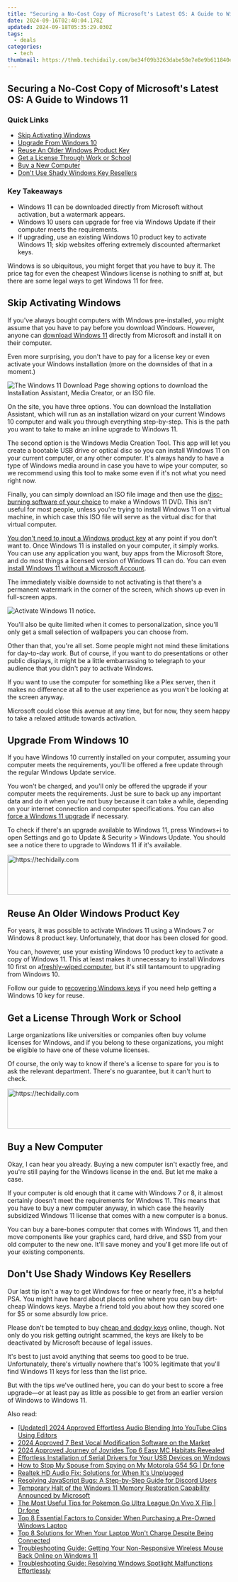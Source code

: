 ```yaml
---
title: "Securing a No-Cost Copy of Microsoft's Latest OS: A Guide to Windows 11"
date: 2024-09-16T02:40:04.178Z
updated: 2024-09-18T05:35:29.030Z
tags:
  - deals
categories:
  - tech
thumbnail: https://thmb.techidaily.com/be34f09b3263dabe58e7e8e9b611840eed5d78451bd041646a395d4031103684.jpg
---
```


## Securing a No-Cost Copy of Microsoft's Latest OS: A Guide to Windows 11

### Quick Links

* [Skip Activating Windows](https://tech-hub.techidaily.com/how-effective-is-chatgpt-in-regulating-and-controlling-your-residential-iot/)
* [Upgrade From Windows 10](https://fox-helps.techidaily.com/2024-approved-the-mvps-of-frugal-filmmaking-tech/)
* [Reuse An Older Windows Product Key](https://win-amazing.techidaily.com/keep-your-pointing-devices-current-hid-compliant-mouse-driver-update-tips/)
* [Get a License Through Work or School](https://review-topics.techidaily.com/in-2024-complete-tutorial-to-use-vpna-to-fake-gps-location-on-vivo-y02t-drfone-by-drfone-virtual-android/)
* [Buy a New Computer](https://phone-solutions.techidaily.com/complete-guide-for-recovering-music-files-on-realme-gt-neo-5-se-by-fonelab-android-recover-music/)
* [Don't Use Shady Windows Key Resellers](https://review-topics.techidaily.com/in-2024-dose-life360-notify-me-when-someone-checks-my-location-on-itel-p40plus-drfone-by-drfone-virtual-android/)

### Key Takeaways

* Windows 11 can be downloaded directly from Microsoft without activation, but a watermark appears.
* Windows 10 users can upgrade for free via Windows Update if their computer meets the requirements.
* If upgrading, use an existing Windows 10 product key to activate Windows 11; skip websites offering extremely discounted aftermarket keys.

 Windows is so ubiquitous, you might forget that you have to buy it. The price tag for even the cheapest Windows license is nothing to sniff at, but there are some legal ways to get Windows 11 for free.

##  Skip Activating Windows

 If you've always bought computers with Windows pre-installed, you might assume that you have to pay before you download Windows. However, anyone can [download Windows 11](https://www.microsoft.com/software-download/windows11) directly from Microsoft and install it on their computer.

 Even more surprising, you don't have to pay for a license key or even activate your Windows installation (more on the downsides of that in a moment.)

![The Windows 11 Download Page showing options to download the Installation Assistant, Media Creator, or an ISO file.](https://static1.howtogeekimages.com/wordpress/wp-content/uploads/2024/01/screenshot-2024-01-25-at-17-34-08.png) 

 On the site, you have three options. You can download the Installation Assistant, which will run as an installation wizard on your current Windows 10 computer and walk you through everything step-by-step. This is the path you want to take to make an inline upgrade to Windows 11.

 The second option is the Windows Media Creation Tool. This app will let you create a bootable USB drive or optical disc so you can install Windows 11 on your current computer, or any other computer. It's always handy to have a type of Windows media around in case you have to wipe your computer, so we recommend using this tool to make some even if it's not what you need right now.

 Finally, you can simply download an ISO file image and then use the [disc-burning software of your choice](https://mondly-stories.techidaily.com/cerebral-advantages-of-multilingualism/) to make a Windows 11 DVD. This isn't useful for most people, unless you're trying to install Windows 11 on a virtual machine, in which case this ISO file will serve as the virtual disc for that virtual computer.

[You don't need to input a Windows product key](https://visual-screen-recording.techidaily.com/2024-approved-choose-wisely-the-ultimate-list-of-mac-gif-tools/) at any point if you don't want to. Once Windows 11 is installed on your computer, it simply works. You can use any application you want, buy apps from the Microsoft Store, and do most things a licensed version of Windows 11 can do. You can even [install Windows 11 without a Microsoft Account](https://fox-friendly.techidaily.com/updated-asus-mg28uq-elevating-your-visual-experience-to-new-heights-for-2024/).

 The immediately visible downside to not activating is that there's a permanent watermark in the corner of the screen, which shows up even in full-screen apps.

![Activate Windows 11 notice.](https://static1.howtogeekimages.com/wordpress/wp-content/uploads/2022/08/parallels_desktop_activate_windows.png) 

 You'll also be quite limited when it comes to personalization, since you'll only get a small selection of wallpapers you can choose from.

 Other than that, you're all set. Some people might not mind these limitations for day-to-day work. But of course, if you want to do presentations or other public displays, it might be a little embarrassing to telegraph to your audience that you didn't pay to activate Windows.

 If you want to use the computer for something like a Plex server, then it makes no difference at all to the user experience as you won't be looking at the screen anyway.

 Microsoft could close this avenue at any time, but for now, they seem happy to take a relaxed attitude towards activation.

##  Upgrade From Windows 10

 If you have Windows 10 currently installed on your computer, assuming your computer meets the requirements, you'll be offered a free update through the regular Windows Update service.

 You won't be charged, and you'll only be offered the upgrade if your computer meets the requirements. Just be sure to back up any important data and do it when you're not busy because it can take a while, depending on your internet connection and computer specifications. You can also [force a Windows 11 upgrade](https://common-error.techidaily.com/guide-solving-the-problem-of-dysfunctional-usb-mouse-and-keyboard-under-windows-vistawindows-7/) if necessary.

 To check if there's an upgrade available to Windows 11, press Windows+i to open Settings and go to Update & Security > Windows Update. You should see a notice there to upgrade to Windows 11 if it's available.

<!-- affiliate ads begin -->
<a href="https://aligracehair.sjv.io/c/5597632/1925473/19272" target="_top" id="1925473">
  <img src="//a.impactradius-go.com/display-ad/19272-1925473" border="0" alt="https://techidaily.com" width="728" height="90"/>
</a>
<img height="0" width="0" src="https://aligracehair.sjv.io/i/5597632/1925473/19272" style="position:absolute;visibility:hidden;" border="0" />
<!-- affiliate ads end -->

##  Reuse An Older Windows Product Key

 For years, it was possible to activate Windows 11 using a Windows 7 or Windows 8 product key. Unfortunately, that door has been closed for good.

 You can, however, use your existing Windows 10 product key to activate a copy of Windows 11\. This at least makes it unnecessary to install Windows 10 first on a[freshly-wiped computer](https://instagram-video-files.techidaily.com/new-2024-approved-celebrating-the-premier-25-ones-to-watch-on-insta/), but it's still tantamount to upgrading from Windows 10.

 Follow our guide to [recovering Windows keys](https://location-fake.techidaily.com/5-best-route-generator-apps-you-should-try-on-apple-iphone-15-pro-max-drfone-by-drfone-virtual-ios/) if you need help getting a Windows 10 key for reuse.

##  Get a License Through Work or School

 Large organizations like universities or companies often buy volume licenses for Windows, and if you belong to these organizations, you might be eligible to have one of these volume licenses.

 Of course, the only way to know if there's a license to spare for you is to ask the relevant department. There's no guarantee, but it can't hurt to check.

<!-- affiliate ads begin -->
<a href="https://appsumo.8odi.net/c/5597632/2044585/7443" target="_top" id="2044585">
  <img src="//a.impactradius-go.com/display-ad/7443-2044585" border="0" alt="https://techidaily.com" width="728" height="90"/>
</a>
<img height="0" width="0" src="https://appsumo.8odi.net/i/5597632/2044585/7443" style="position:absolute;visibility:hidden;" border="0" />
<!-- affiliate ads end -->

##  Buy a New Computer

 Okay, I can hear you already. Buying a new computer isn't exactly free, and you're still paying for the Windows license in the end. But let me make a case.

 If your computer is old enough that it came with Windows 7 or 8, it almost certainly doesn't meet the requirements for Windows 11\. This means that you have to buy a new computer anyway, in which case the heavily subsidized Windows 11 license that comes with a new computer is a bonus.

 You can buy a bare-bones computer that comes with Windows 11, and then move components like your graphics card, hard drive, and SSD from your old computer to the new one. It'll save money and you'll get more life out of your existing components.

##  Don't Use Shady Windows Key Resellers

 Our last tip isn't a way to get Windows for free or nearly free, it's a helpful PSA. You might have heard about places online where you can buy dirt-cheap Windows keys. Maybe a friend told you about how they scored one for $5 or some absurdly low price.

 Please don't be tempted to buy [cheap and dodgy keys](https://android-transfer.techidaily.com/how-to-transfer-data-from-lava-blaze-pro-5g-to-other-android-devices-drfone-by-drfone-transfer-from-android-transfer-from-android/) online, though. Not only do you risk getting outright scammed, the keys are likely to be deactivated by Microsoft because of legal issues.

 It's best to just avoid anything that seems too good to be true. Unfortunately, there's virtually nowhere that's 100% legitimate that you'll find Windows 11 keys for less than the list price.

 But with the tips we've outlined here, you can do your best to score a free upgrade—or at least pay as little as possible to get from an earlier version of Windows to Windows 11.

<ins class="adsbygoogle"
     style="display:block"
     data-ad-format="autorelaxed"
     data-ad-client="ca-pub-7571918770474297"
     data-ad-slot="1223367746"></ins>

<ins class="adsbygoogle"
     style="display:block"
     data-ad-client="ca-pub-7571918770474297"
     data-ad-slot="8358498916"
     data-ad-format="auto"
     data-full-width-responsive="true"></ins>

<span class="atpl-alsoreadstyle">Also read:</span>
<div><ul>
<li><a href="https://facebook-video-footage.techidaily.com/updated-2024-approved-effortless-audio-blending-into-youtube-clips-using-editors/"><u>[Updated] 2024 Approved Effortless Audio Blending Into YouTube Clips Using Editors</u></a></li>
<li><a href="https://video-screen-grab.techidaily.com/2024-approved-7-best-vocal-modification-software-on-the-market/"><u>2024 Approved 7 Best Vocal Modification Software on the Market</u></a></li>
<li><a href="https://screen-recording.techidaily.com/2024-approved-journey-of-joyrides-top-6-easy-mc-habitats-revealed/"><u>2024 Approved Journey of Joyrides Top 6 Easy MC Habitats Revealed</u></a></li>
<li><a href="https://hardware-updates.techidaily.com/effortless-installation-of-serial-drivers-for-your-usb-devices-on-windows/"><u>Effortless Installation of Serial Drivers for Your USB Devices on Windows</u></a></li>
<li><a href="https://change-location.techidaily.com/how-to-stop-my-spouse-from-spying-on-my-motorola-g54-5g-drfone-by-drfone-virtual-android/"><u>How to Stop My Spouse from Spying on My Motorola G54 5G | Dr.fone</u></a></li>
<li><a href="https://sound-issues.techidaily.com/realtek-hd-audio-fix-solutions-for-when-its-unplugged/"><u>Realtek HD Audio Fix: Solutions for When It's Unplugged</u></a></li>
<li><a href="https://some-skills.techidaily.com/resolving-javascript-bugs-a-step-by-step-guide-for-discord-users/"><u>Resolving JavaScript Bugs: A Step-by-Step Guide for Discord Users</u></a></li>
<li><a href="https://some-skills.techidaily.com/temporary-halt-of-the-windows-11-memory-restoration-capability-announced-by-microsoft/"><u>Temporary Halt of the Windows 11 Memory Restoration Capability Announced by Microsoft</u></a></li>
<li><a href="https://change-location.techidaily.com/the-most-useful-tips-for-pokemon-go-ultra-league-on-vivo-x-flip-drfone-by-drfone-virtual-android/"><u>The Most Useful Tips for Pokemon Go Ultra League On Vivo X Flip | Dr.fone</u></a></li>
<li><a href="https://some-skills.techidaily.com/top-8-essential-factors-to-consider-when-purchasing-a-pre-owned-windows-laptop/"><u>Top 8 Essential Factors to Consider When Purchasing a Pre-Owned Windows Laptop</u></a></li>
<li><a href="https://some-skills.techidaily.com/top-8-solutions-for-when-your-laptop-wont-charge-despite-being-connected/"><u>Top 8 Solutions for When Your Laptop Won't Charge Despite Being Connected</u></a></li>
<li><a href="https://some-skills.techidaily.com/troubleshooting-guide-getting-your-non-responsive-wireless-mouse-back-online-on-windows-11/"><u>Troubleshooting Guide: Getting Your Non-Responsive Wireless Mouse Back Online on Windows 11</u></a></li>
<li><a href="https://some-skills.techidaily.com/troubleshooting-guide-resolving-windows-spotlight-malfunctions-effortlessly/"><u>Troubleshooting Guide: Resolving Windows Spotlight Malfunctions Effortlessly</u></a></li>
</ul></div>

